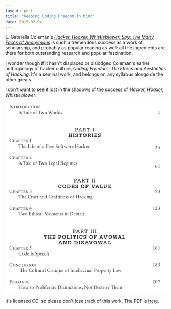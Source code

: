 ```yaml
---
layout: post
title: "Keeping Coding Freedom in Mind"
date: 2015-02-04
---
```


E. Gabriella Coleman's [*Hacker, Hoaxer, Whistleblower, Spy: The Many Faces of Anonymous*](http://www.versobooks.com/books/2027-hacker-hoaxer-whistleblower-spy) is such a tremendous success as a work of scholarship, and probably as popular reading as well: all the ingredients are there for both outstanding research and popular fascination.

I wonder though if it hasn't displaced or dislodged Coleman's earlier anthropology of hacker culture, *Coding Freedom: The Ethics and Aesthetics of Hacking*. It's a seminal work, and belongs on any syllabus alongside the other greats.

I don't want to see it lost in the shadows of the success of *Hacker, Hoaxer, Whistleblower*.

![Coding Freedom](images/codingfreedom.png)

It's licensed CC, so please don't lose track of this work. The PDF is [here](http://gabriellacoleman.org/Coleman-Coding-Freedom.pdf).
